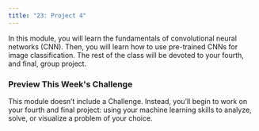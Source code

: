 ```yaml
---
title: "23: Project 4"
---
```


<img style="display: none;" src="https://static.bc-edx.com/data/dl-1-2/m23/lms/img/banner.jpg" alt="lesson banner" />


In this module, you will learn the fundamentals of convolutional neural networks (CNN). Then, you will learn how to use pre-trained CNNs for image classification. The rest of the class will be devoted to your fourth, and final, group project.

### Preview This Week's Challenge

This module doesn’t include a Challenge. Instead, you’ll begin to work on your fourth and final project: using your machine learning skills to analyze, solve, or visualize a problem of your choice.
